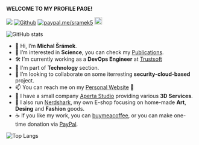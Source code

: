 **WELCOME TO MY PROFILE PAGE!**

![](https://visitor-badge.laobi.icu/badge?page_id=sramekmichal.sramekmichal)
[![Github](https://img.shields.io/github/followers/sramekmichal?label=Follow&style=social)](https://github.com/sramekmichal)
[![paypal.me/sramek5](https://ionicabizau.github.io/badges/paypal.svg)](https://www.paypal.me/sramek5)
<a href="https://www.buymeacoffee.com/sramek5"><img src="https://img.buymeacoffee.com/button-api/?text=Buy Me a Coffee&emoji=&slug=sramek5&button_colour=40DCA5&font_colour=000000&font_family=Cookies&outline_colour=000000&coffee_colour=FFDD00" target="_blank" height="20px" /></a>

![GitHub stats](https://github-readme-stats.vercel.app/api?username=SRAMEKMICHAL&show_icons=true&theme=merko)

- 👋 Hi, I’m **Michal Šrámek**.
- 👀 I’m interested in **Science**, you can check my [Publications](https://scholar.google.com/citations?hl=cs&user=o1_64h8AAAAJ).
- 🛠️ I’m currently working as a **DevOps Engineer** at [Trustsoft](https://www.trustsoft.eu/)
- 🏢 I'm part of **Technology** section.
- 💞️ I’m looking to collaborate on some iterresting **security-cloud-based** project.
- 📫 You can reach me on my [Personal Website](https://www.michalsramek.eu) 🙂
- 💼 I have a small company [Aperta Studio](https://www.apertastudio.eu) providing various **3D Services**.
- 🛒 I also run [Nerdshark](https://www.nerdshark.eu), my own E-shop  focusing on home-made **Art**, **Desing** and **Fashion** goods.
- ☕ If you like my work, you can [buymeacoffee](https://www.buymeacoffee.com/sramek5), or you can make one-time donation via [PayPal](https://www.paypal.me/sramek5).

![Top Langs](https://github-readme-stats.vercel.app/api/top-langs/?username=sramekmichal&layout=compact&langs_count=8&theme=merko)

<!---
sramekmichal/sramekmichal is a ✨ special ✨ repository because its `README.md` (this file) appears on your GitHub profile.
You can click the Preview link to take a look at your changes.
--->
